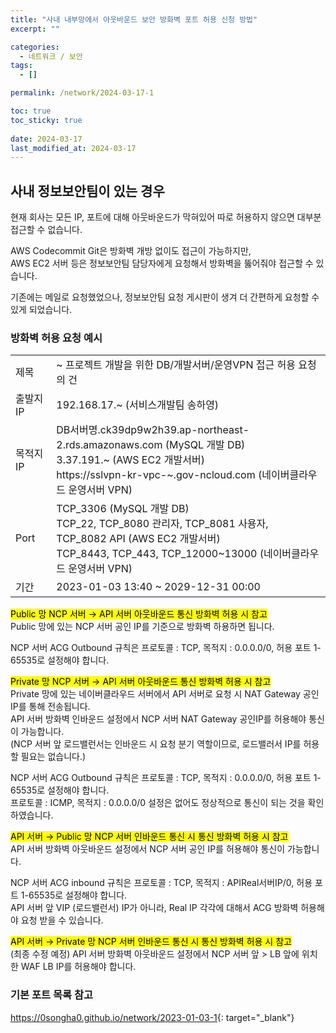 ```yaml
---
title: "사내 내부망에서 아웃바운드 보안 방화벽 포트 허용 신청 방법"
excerpt: ""

categories:
  - 네트워크 / 보안
tags:
  - []

permalink: /network/2024-03-17-1

toc: true
toc_sticky: true
 
date: 2024-03-17
last_modified_at: 2024-03-17
---
```


## 사내 정보보안팀이 있는 경우

현재 회사는 모든 IP, 포트에 대해 아웃바운드가 막혀있어 따로 허용하지 않으면 대부분 접근할 수 없습니다.

AWS Codecommit Git은 방화벽 개방 없이도 접근이 가능하지만,  
AWS EC2 서버 등은 정보보안팀 담당자에게 요청해서 방화벽을 뚫어줘야 접근할 수 있습니다.

기존에는 메일로 요청했었으나, 정보보안팀 요청 게시판이 생겨 더 간편하게 요청할 수 있게 되었습니다.

### 방화벽 허용 요청 예시
<table class="table_2_left">
  <tbody>
    <tr>
      <td>제목</td>
      <td>~ 프로젝트 개발을 위한 DB/개발서버/운영VPN 접근 허용 요청의 건</td>
    </tr>
    <tr>
      <td>출발지 IP</td>
      <td>192.168.17.~ (서비스개발팀 송하영)</td>
    </tr>
    <tr>
      <td>목적지 IP</td>
      <td>DB서버명.ck39dp9w2h39.ap-northeast-2.rds.amazonaws.com (MySQL 개발 DB)<br>3.37.191.~ (AWS EC2 개발서버)<br>https://sslvpn-kr-vpc-~.gov-ncloud.com (네이버클라우드 운영서버 VPN)</td>
    </tr>
    <tr>
      <td>Port</td>
      <td>TCP_3306 (MySQL 개발 DB)<br>TCP_22, TCP_8080 관리자, TCP_8081 사용자, TCP_8082 API (AWS EC2 개발서버)<br>TCP_8443, TCP_443, TCP_12000~13000 (네이버클라우드 운영서버 VPN)</td>
    </tr>
    <tr>
      <td>기간</td>
      <td>2023-01-03 13:40 ~ 2029-12-31 00:00</td>
    </tr>
  </tbody>
</table>

<mark>Public 망 NCP 서버 → API 서버 아웃바운드 통신 방화벽 허용 시 참고</mark>  
Public 망에 있는 NCP 서버 공인 IP를 기준으로 방화벽 하용하면 됩니다.  

NCP 서버 ACG Outbound 규칙은 프로토콜 : TCP, 목적지 : 0.0.0.0/0, 허용 포트 1-65535로 설정해야 합니다.

<mark>Private 망 NCP 서버 → API 서버 아웃바운드 통신 방화벽 허용 시 참고</mark>  
Private 망에 있는 네이버클라우드 서버에서 API 서버로 요청 시 NAT Gateway 공인 IP를 통해 전송됩니다.  
API 서버 방화벽 인바운드 설정에서 NCP 서버 NAT Gateway 공인IP를 허용해야 통신이 가능합니다.  
(NCP 서버 앞 로드밸런서는 인바운드 시 요청 분기 역할이므로, 로드밸러서 IP를 허용할 필요는 없습니다.)

NCP 서버 ACG Outbound 규칙은 프로토콜 : TCP, 목적지 : 0.0.0.0/0, 허용 포트 1-65535로 설정해야 합니다.  
프로토콜 : ICMP, 목적지 : 0.0.0.0/0 설정은 없어도 정상적으로 통신이 되는 것을 확인하였습니다.

<mark>API 서버 → Public 망 NCP 서버 인바운드 통신 시 통신 방화벽 허용 시 참고</mark>  
API 서버 방화벽 아웃바운드 설정에서 NCP 서버 공인 IP를 허용해야 통신이 가능합니다.

NCP 서버 ACG inbound 규칙은 프로토콜 : TCP, 목적지 : APIReal서버IP/0, 허용 포트 1-65535로 설정해야 합니다.  
API 서버 앞 VIP (로드밸런서) IP가 아니라, Real IP 각각에 대해서 ACG 방화벽 허용해야 요청 받을 수 있습니다.

<mark>API 서버 → Private 망 NCP 서버 인바운드 통신 시 통신 방화벽 허용 시 참고</mark>  
(최종 수정 예정)
API 서버 방화벽 아웃바운드 설정에서 NCP 서버 앞 > LB 앞에 위치한 WAF LB IP를 허용해야 합니다.


### 기본 포트 목록 참고
<https://0songha0.github.io/network/2023-01-03-1>{: target="_blank"}
